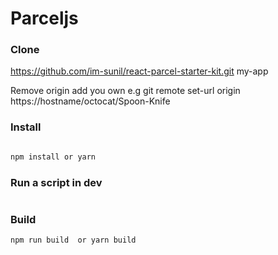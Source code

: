# Parceljs


### Clone 

https://github.com/im-sunil/react-parcel-starter-kit.git  my-app

Remove origin add you own 
e.g git remote set-url origin https://hostname/octocat/Spoon-Knife

### Install

```sh 

npm install or yarn 
```

### Run a script in dev

```sh npm run dev  or yarn dev 
```

### Build

```
npm run build  or yarn build
```

